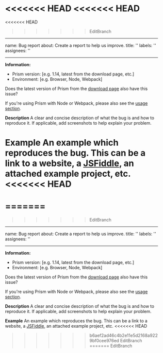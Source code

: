<<<<<<< HEAD
<<<<<<< HEAD
=======
<<<<<<< HEAD
>>>>>>> EditBranch
---
name: Bug report
about: Create a report to help us improve.
title: ''
labels: ''
assignees: ''

---

**Information:**
- Prism version: [e.g. 1.14, latest from the download page, etc.]
- Environment: [e.g. Browser, Node, Webpack]

Does the latest version of Prism from the [download page](https://prismjs.com/download.html) also have this issue?

If you're using Prism with Node or Webpack, please also see the [usage section](https://prismjs.com/index.html#basic-usage).

**Description**
A clear and concise description of what the bug is and how to reproduce it.
If applicable, add screenshots to help explain your problem.

**Example**
An example which reproduces the bug. This can be a link to a website, a [JSFiddle](https://jsfiddle.net/), an attached example project, etc.
<<<<<<< HEAD
=======
=======
=======
>>>>>>> EditBranch
---
name: Bug report
about: Create a report to help us improve.
title: ''
labels: ''
assignees: ''

---

**Information:**
- Prism version: [e.g. 1.14, latest from the download page, etc.]
- Environment: [e.g. Browser, Node, Webpack]

Does the latest version of Prism from the [download page](https://prismjs.com/download.html) also have this issue?

If you're using Prism with Node or Webpack, please also see the [usage section](https://prismjs.com/index.html#basic-usage).

**Description**
A clear and concise description of what the bug is and how to reproduce it.
If applicable, add screenshots to help explain your problem.

**Example**
An example which reproduces the bug. This can be a link to a website, a [JSFiddle](https://jsfiddle.net/), an attached example project, etc.
<<<<<<< HEAD
>>>>>>> b6aef2ad46c4b2e11e5d2168a9229bf0cee976ed
>>>>>>> EditBranch
=======
>>>>>>> EditBranch
